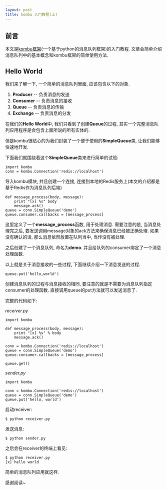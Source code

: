 ```yaml
---
layout: post
title: kombu 入门教程(上)
---
```


## 前言

本文是[kombu框架](https://github.com/celery/kombu)(一个基于python的消息队列框架)的入门教程. 文章会简单介绍消息队列中的基本概念和kombu框架的简单使用方法.

## Hello World

我们来了解一下, 一个简单的消息队列里面, 应该包含以下的对象.

1. **Producer** -- 负责消息的发送
1. **Consumer** -- 负责消息的接收
1. **Queue** -- 负责消息的传输
1. **Exchange** -- 负责消息的分发

在我们的**Hello World**中, 我们只看到了创建**Queue**的过程, 其实一个完整消息队列应用程序是会包含上面所说的所有实体的.

但是kombu很贴心的为我们封装了一个便于使用的**SimpleQueue**类, 让我们能够快速地开发.

下面我们就围绕着这个**SimpleQueue**类来进行简单的试验:

    import kombu
    conn = kombu.Connection('redis://localhost')

导入kombu模块, 并且创建一个连接, 连接到本地的Redis服务上(本文的介绍都是基于Redis作为消息队列后端)

    def message_process(body, message):
        print "[x] %s" body
        message.ack()
    queue = conn.SimpleQueue('demo')
    queue.consumer.callbacks = [message_process]

这里定义了一个**message_process**函数, 用于处理消息.
需要注意的是, 当消息处理完之后, 要发送调用message对象的ack方法来确保消息已经被正确处理.
如果没有确认的话, 那么消息依然放置在队列当中, 当作没有被处理.

之后创建了一个消息队列, 命名为**demo**. 并且给队列的consumer绑定了一个消息处理函数.

以上就是关于消息接收的一些过程, 下面继续介绍一下消息发送的过程.

    queue.put('hello,world')

创建消息队列的过程与消息接收的相同, 要注意的就是不需要为消息队列指定consumer的处理函数.
直接调用queue的put方法就可以发送消息了.

完整的代码如下:

_receiver.py_

    import kombu

    def message_process(body, message):
        print "[x] %s" % body
        message.ack()

    conn = kombu.Connection('redis://localhost')
    queue = conn.SimpleQueue('demo')
    queue.consumer.callbacks = [message_process]

    queue.get()

_sender.py_

    import kombu

    conn = kombu.Connection('redis://localhost')
    queue = conn.SimpleQueue('demo')
    queue.put('hello, world')

启动receiver:

    $ python receiver.py

发送消息:

    $ python sender.py

之后会在receiver的终端上看见:

    $ python receiver.py
    [x] hello world

简单的消息队列应用就这样.

感谢阅读~
